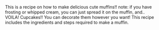 This is a recipe on how to make delicious cute muffins!! 
note: if you have frosting or whipped cream, you can just spread it on the muffin, and.. VOILA! Cupcakes!! You can decorate them however you want! This recipe includes the ingredients and steps required to make a muffin. 